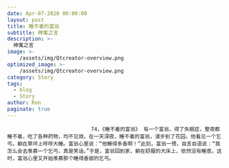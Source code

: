 ```yaml
---
date: Apr-07-2020 00:00:00
layout: post
title: 睡不着的富翁
subtitle: 神寓之言
description: >-
  神寓之言
image: >-
    /assets/img/Qtcreator-overview.png
optimized_image: >-
    /assets/img/Qtcreator-overview.png
category: Story
tags:
  - blog
  - Story
author: Ron
paginate: true
---
```


							　　74，《睡不着的富翁》 有一个富翁，得了失眠症，整夜都睡不着，吃了各种药物，均不见效。在一天深夜，睡不着的富翁，漫步到了花园。他看见一个乞丐，躺在草坪上呼呼大睡。富翁心里说：“他睡得多香啊！”此刻，富翁一愣，自言自语说：“我怎么会去羡慕一个乞丐，真是笑话。”于是，富翁回到家，躺在舒服的大床上，依然没有睡意。这时，富翁心里又开始羡慕那个睡得香甜的乞丐。
							
							
						